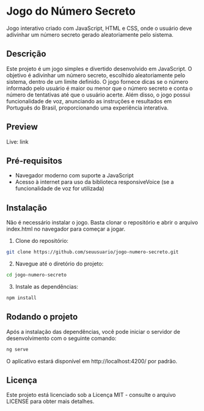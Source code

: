 # Jogo do Número Secreto

Jogo interativo criado com JavaScript, HTML e CSS, onde o usuário deve adivinhar um número secreto gerado aleatoriamente pelo sistema.

## Descrição

Este projeto é um jogo simples e divertido desenvolvido em JavaScript. O objetivo é adivinhar um número secreto, escolhido aleatoriamente pelo sistema, dentro de um limite definido. O jogo fornece dicas se o número informado pelo usuário é maior ou menor que o número secreto e conta o número de tentativas até que o usuário acerte. Além disso, o jogo possui funcionalidade de voz, anunciando as instruções e resultados em Português do Brasil, proporcionando uma experiência interativa.

## Preview

Live: link


## Pré-requisitos

- Navegador moderno com suporte a JavaScript
- Acesso à internet para uso da biblioteca responsiveVoice (se a funcionalidade de voz for utilizada)

## Instalação

Não é necessário instalar o jogo. Basta clonar o repositório e abrir o arquivo index.html no navegador para começar a jogar.

1. Clone do repositório:
```bash
git clone https://github.com/seuusuario/jogo-numero-secreto.git
```

2. Navegue até o diretório do projeto:
```bash
cd jogo-numero-secreto
```

3. Instale as dependências:
```bash
npm install
```

## Rodando o projeto
Após a instalação das dependências, você pode iniciar o servidor de desenvolvimento com o seguinte comando:
```bash
ng serve
```

O aplicativo estará disponível em http://localhost:4200/ por padrão.

## Licença
Este projeto está licenciado sob a Licença MIT - consulte o arquivo LICENSE para obter mais detalhes.

